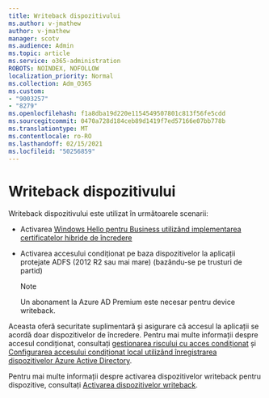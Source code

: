 ```yaml
---
title: Writeback dispozitivului
ms.author: v-jmathew
author: v-jmathew
manager: scotv
ms.audience: Admin
ms.topic: article
ms.service: o365-administration
ROBOTS: NOINDEX, NOFOLLOW
localization_priority: Normal
ms.collection: Adm_O365
ms.custom:
- "9003257"
- "8279"
ms.openlocfilehash: f1a8dba19d220e1154549507801c813f56fe5cdd
ms.sourcegitcommit: 0470a728d184ceb89d1419f7ed57166e07bb778b
ms.translationtype: MT
ms.contentlocale: ro-RO
ms.lasthandoff: 02/15/2021
ms.locfileid: "50256859"
---
```

# <a name="device-writeback"></a>Writeback dispozitivului

Writeback dispozitivului este utilizat în următoarele scenarii:

- Activarea [Windows Hello pentru Business utilizând implementarea certificatelor hibride de încredere](https://docs.microsoft.com/windows/security/identity-protection/hello-for-business/hello-hybrid-cert-trust-prereqs#device-registration)
- Activarea accesului condiționat pe baza dispozitivelor la aplicații protejate ADFS (2012 R2 sau mai mare) (bazându-se pe trusturi de partid)

    > [!NOTE]
    > Un abonament la Azure AD Premium este necesar pentru device writeback.

Aceasta oferă securitate suplimentară și asigurare că accesul la aplicații se acordă doar dispozitivelor de încredere. Pentru mai multe informații despre accesul condiționat, consultați [gestionarea riscului cu acces condiționat](https://docs.microsoft.com/azure/active-directory/conditional-access/overview) și [Configurarea accesului condiționat local utilizând înregistrarea dispozitivelor Azure Active Directory](https://docs.microsoft.com/azure/active-directory/devices/overview).

Pentru mai multe informații despre activarea dispozitivelor writeback pentru dispozitive, consultați [Activarea dispozitivelor writeback](https://docs.microsoft.com/azure/active-directory/hybrid/how-to-connect-device-writeback).
